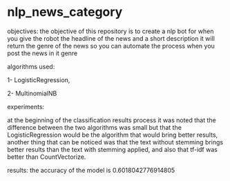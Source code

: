 # nlp_news_category

objectives: the objective of this repository is to create a nlp bot for when you give the robot the headline of the news and a short description it will return the genre of the news so you can automate the process when you post the news in it genre 

algorithms used:

1- LogisticRegression,

2- MultinomialNB

experiments:


at the beginning of the classification results process it was noted that the difference between the two algorithms was small but that the LogisticRegression would be the algorithm that would bring better results,
another thing that can be noticed was that the text without stemming brings better results than the text with stemming applied,
and also that tf-idf was better than CountVectorize.

results: the accuracy of the model is 0.6018042776914805

